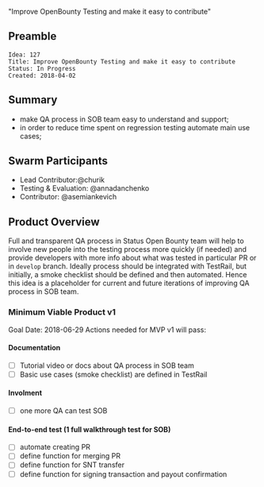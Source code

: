 "Improve OpenBounty Testing and make it easy to contribute"


## Preamble

    Idea: 127
    Title: Improve OpenBounty Testing and make it easy to contribute
    Status: In Progress
    Created: 2018-04-02

## Summary
- make QA process in SOB team easy to understand and support; 
- in order  to reduce time spent on regression testing automate main use cases;

## Swarm Participants

- Lead Contributor:@churik
- Testing & Evaluation: @annadanchenko 
- Contributor: @asemiankevich 

## Product Overview

Full and transparent QA process in Status Open Bounty team will help to involve new people into the testing process more quickly (if needed) and provide developers with more info about what was tested in particular PR or in `develop` branch. Ideally process should be integrated with TestRail, but initially, a smoke checklist should be defined and then automated.
Hence this idea is a placeholder for current and future iterations of improving QA process in SOB team.


### Minimum Viable Product v1

Goal Date: 2018-06-29
Actions needed for MVP v1 will pass:
#### Documentation 
- [ ] Tutorial video or docs about QA process in SOB team
- [ ] Basic use cases (smoke checklist) are defined in TestRail
#### Involment
- [ ]  one more QA can test SOB
#### End-to-end test (1 full walkthrough test for SOB)
- [ ] automate creating PR 
- [ ] define function for merging PR
- [ ] define function for SNT transfer 
- [ ] define function for signing transaction and payout confirmation
